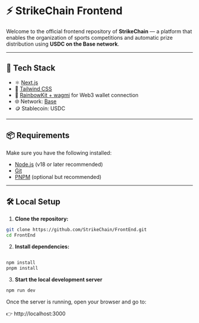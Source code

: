 # ⚡ StrikeChain Frontend

Welcome to the official frontend repository of **StrikeChain** — a platform that enables the organization of sports competitions and automatic prize distribution using **USDC on the Base network**.

---

## 🚀 Tech Stack

- ⚛️ [Next.js](https://nextjs.org/)
- 💅 [Tailwind CSS](https://tailwindcss.com/)
- 🔐 [RainbowKit + wagmi](https://www.rainbowkit.com/) for Web3 wallet connection
- 🌐 Network: [Base](https://base.org/)
- 🪙 Stablecoin: USDC

---

## 📦 Requirements

Make sure you have the following installed:

- [Node.js](https://nodejs.org/) (v18 or later recommended)
- [Git](https://git-scm.com/)
- [PNPM](https://pnpm.io/) (optional but recommended)

---

## 🛠 Local Setup

1. **Clone the repository:**

```bash
git clone https://github.com/StrikeChain/FrontEnd.git
cd FrontEnd

```
 2. **Install dependencies:**

```bash

npm install
pnpm install
```
3. **Start the local development server**
```bash
npm run dev
```
Once the server is running, open your browser and go to:

👉 http://localhost:3000
